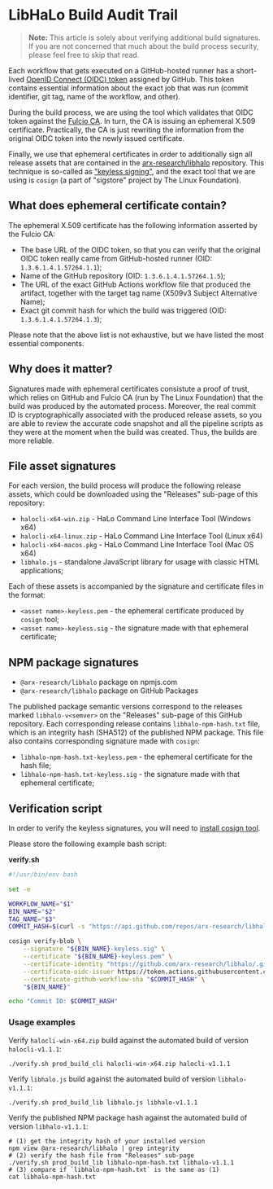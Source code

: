 # LibHaLo Build Audit Trail

> **Note:** This article is solely about verifying additional build signatures. If you are not concerned that much about the build process security, please feel free to skip that read.

Each workflow that gets executed on a GitHub-hosted runner has a short-lived [OpenID Connect (OIDC) token](https://docs.github.com/en/actions/deployment/security-hardening-your-deployments/about-security-hardening-with-openid-connect) assigned by GitHub.
This token contains essential information about the exact job that was run (commit identifier, git tag, name of the workflow, and other).

During the build process, we are using the tool which validates that OIDC token against the [Fulcio CA](https://www.chainguard.dev/unchained/a-fulcio-deep-dive).
In turn, the CA is issuing an ephemeral X.509 certificate. Practically, the CA is just rewriting the information from the original OIDC token into the newly issued certificate.

Finally, we use that ephemeral certificates in order to additionally sign all release assets that are contained in the [arx-research/libhalo](https://github.com/arx-research/libhalo) repository. This technique is so-called as ["keyless signing"](https://www.chainguard.dev/unchained/zero-friction-keyless-signing-with-github-actions), and the exact tool that we are using is `cosign` (a part of "sigstore" project by The Linux Foundation).

## What does ephemeral certificate contain?

The ephemeral X.509 certificate has the following information asserted by the Fulcio CA:

* The base URL of the OIDC token, so that you can verify that the original OIDC token really came from GitHub-hosted runner (OID: `1.3.6.1.4.1.57264.1.1`);
* Name of the GitHub repository (OID: `1.3.6.1.4.1.57264.1.5`);
* The URL of the exact GitHub Actions workflow file that produced the artifact, together with the target tag name (X509v3 Subject Alternative Name);
* Exact git commit hash for which the build was triggered (OID: `1.3.6.1.4.1.57264.1.3`);

Please note that the above list is not exhaustive, but we have listed the most essential components.

## Why does it matter?

Signatures made with ephemeral certificates consistute a proof of trust, which relies on GitHub and Fulcio CA (run by The Linux Foundation)
that the build was produced by the automated process. Moreover, the real commit ID is cryptographically associated with 
the produced release assets, so you are able to review the accurate code snapshot and all the pipeline scripts as they were
at the moment when the build was created. Thus, the builds are more reliable.

## File asset signatures

For each version, the build process will produce the following release assets, which could be downloaded
using the "Releases" sub-page of this repository:

* `halocli-x64-win.zip` - HaLo Command Line Interface Tool (Windows x64)
* `halocli-x64-linux.zip` - HaLo Command Line Interface Tool (Linux x64)
* `halocli-x64-macos.pkg` - HaLo Command Line Interface Tool (Mac OS x64)
* `libhalo.js` - standalone JavaScript library for usage with classic HTML applications;

Each of these assets is accompanied by the signature and certificate files in the format:

* `<asset name>-keyless.pem` - the ephemeral certificate produced by `cosign` tool;
* `<asset name>-keyless.sig` - the signature made with that ephemeral certificate;

## NPM package signatures

* `@arx-research/libhalo` package on npmjs.com
* `@arx-research/libhalo` package on GitHub Packages

The published package semantic versions correspond to the releases marked `libhalo-v<semver>` on the "Releases" sub-page of this GitHub repository.
Each corresponding release contains `libhalo-npm-hash.txt` file, which is an integrity hash (SHA512) of the published NPM package. This file also contains corresponding
signature made with `cosign`:

* `libhalo-npm-hash.txt-keyless.pem` - the ephemeral certificate for the hash file;
* `libhalo-npm-hash.txt-keyless.sig` - the signature made with that ephemeral certificate;

## Verification script
In order to verify the keyless signatures, you will need to [install cosign tool](https://docs.sigstore.dev/cosign/installation/).

Please store the following example bash script:

**verify.sh**
```bash
#!/usr/bin/env bash

set -e

WORKFLOW_NAME="$1"
BIN_NAME="$2"
TAG_NAME="$3"
COMMIT_HASH=$(curl -s "https://api.github.com/repos/arx-research/libhalo/git/ref/tags/${TAG_NAME}" | jq --raw-output .object.sha)

cosign verify-blob \
    --signature "${BIN_NAME}-keyless.sig" \
    --certificate "${BIN_NAME}-keyless.pem" \
    --certificate-identity "https://github.com/arx-research/libhalo/.github/workflows/${WORKFLOW_NAME}.yml@refs/tags/${TAG_NAME}" \
    --certificate-oidc-issuer https://token.actions.githubusercontent.com \
    --certificate-github-workflow-sha "$COMMIT_HASH" \
    "${BIN_NAME}"

echo "Commit ID: $COMMIT_HASH"
```

### Usage examples
Verify `halocli-win-x64.zip` build against the automated build of version `halocli-v1.1.1`:
```
./verify.sh prod_build_cli halocli-win-x64.zip halocli-v1.1.1
```

Verify `libhalo.js` build against the automated build of version `libhalo-v1.1.1`:
```
./verify.sh prod_build_lib libhalo.js libhalo-v1.1.1
```

Verify the published NPM package hash against the automated build of version `libhalo-v1.1.1`:
```
# (1) get the integrity hash of your installed version
npm view @arx-research/libhalo | grep integrity
# (2) verify the hash file from "Releases" sub-page
./verify.sh prod_build_lib libhalo-npm-hash.txt libhalo-v1.1.1
# (3) compare if `libhalo-npm-hash.txt` is the same as (1)
cat libhalo-npm-hash.txt
```
